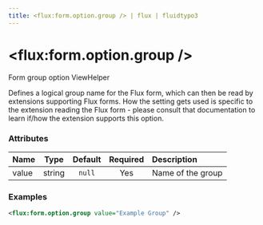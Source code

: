```yaml
---
title: <flux:form.option.group /> | flux | fluidtypo3
---
```


# <flux:form.option.group />

Form group option ViewHelper

Defines a logical group name for the Flux form, which can then be read by extensions supporting Flux forms. How the setting gets used is specific to the extension reading the Flux form - please consult that documentation to learn if/how the extension supports this option.

### Attributes

| Name | Type | Default | Required | Description |
|:-----|:----:|:-------:|:--------:|:------------|
| value | string | `null` | Yes | Name of the group |

### Examples

```xml
<flux:form.option.group value="Example Group" />
```